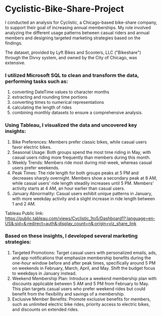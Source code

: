 # Cyclistic-Bike-Share-Project
I conducted an analysis for Cyclistic, a Chicago-based bike-share company, to support their goal of increasing annual memberships. My role involved analyzing the different usage patterns between casual riders and annual members and designing targeted marketing strategies based on the findings.

The dataset, provided by Lyft Bikes and Scooters, LLC ("Bikeshare") through the Divvy system, and owned by the City of Chicago, was extensive. 

### I utilized Microsoft SQL to clean and transform the data, performing tasks such as:
1. converting DateTime values to character months
2. extracting and rounding time portions
3. converting times to numerical representations
4. calculating the length of rides
5. combining monthly datasets to ensure a comprehensive analysis.
   
### Using Tableau, I visualized the data and uncovered key insights:
1. Bike Preferences: Members prefer classic bikes, while casual users favor electric bikes.
2. Seasonal Usage: Both groups spend the most time riding in May, with casual users riding more frequently than members during this month.
3. Weekly Trends: Members ride most during mid-week, whereas casual users prefer weekends.
4. Peak Times: The ride length for both groups peaks at 5 PM and decreases sharply overnight. Members show a secondary peak at 8 AM, while casual users' ride length steadily increases until 5 PM. Members' activity starts at 4 AM, an hour earlier than casual users.
5. January Abnormality: Casual users exhibit unique patterns in January, with more weekday activity and a slight increase in ride length between 1 and 2 AM.

Tableau Public link: https://public.tableau.com/views/Cyclistic_1to5/Dashboard1?:language=en-US&:sid=&:redirect=auth&:display_count=n&:origin=viz_share_link
   
### Based on these insights, I developed several marketing strategies:
1. Targeted Promotions: Target casual users with personalized emails, ads, and app notifications that emphasize membership benefits during the one-hour window before and after peak times, specifically around 5 PM on weekends in February, March, April, and May. Shift the budget focus to weekdays in January instead.
2. Weekend Membership Plan: Introduce a weekend membership plan with discounts applicable between 5 AM and 5 PM from February to May. This plan targets casual users who prefer weekend rides but could benefit from the flexibility and savings of a membership.
3. Exclusive Member Benefits: Promote exclusive benefits for members, such as unlimited electric bike rides, priority access to electric bikes, and discounts on extended rides.
